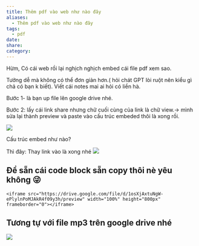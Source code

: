 ```yaml
---
title: Thêm pdf vào web như nào đây
aliases:
  - Thêm pdf vào web như nào đây
tags:
  - pdf
date: 
share: 
category:
---
```

Hừm, 
Có cái web rồi lại nghịch nghịch embed cái file pdf xem sao.

Tưởng dễ mà không có thể đơn giản hơn.( hỏi chát GPT lòi ruột nên kiểu gì chả có bạn k biết). Viết cái notes mai ai hỏi có liền hà. 

Bước 1- là bạn up file lên google drive nhé.

Bước 2: lấy cái link share nhưng chữ cuối cùng của link là chữ view.-> mình sửa lại thành preview và paste vào cấu trúc embeded thôi là xong rồi.

![](https://i.imgur.com/fQeiMwv.png)

Cấu trúc embed như nào?

Thì đây: Thay link vào là xong nhé
![](https://i.imgur.com/Jkn364r.png)

## Để sẵn cái code block sẵn copy thôi nè yêu không 😜

```
<iframe src="https://drive.google.com/file/d/1osXjAxtuNgW-ePlylnPoMJAkR4f09y3h/preview" width="100%" height="800px" frameborder="0"></iframe>
```

## Tương tự với file mp3 trên google drive nhé
![](https://i.imgur.com/62eokTq.png)
